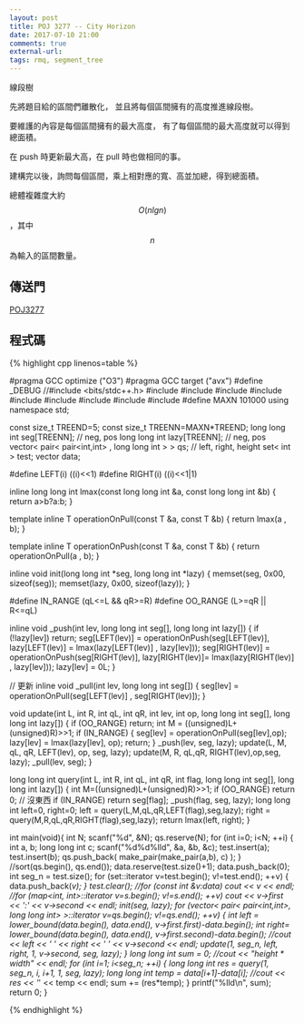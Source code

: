 ```yaml
---
layout: post
title: POJ 3277 -- City Horizon
date: 2017-07-10 21:00
comments: true
external-url:
tags: rmq, segment_tree
---
```


線段樹

先將題目給的區間們離散化，
並且將每個區間擁有的高度推進線段樹。

要維護的內容是每個區間擁有的最大高度，
有了每個區間的最大高度就可以得到總面積。

在 push 時更新最大高，在 pull 時也做相同的事。

建構完以後，詢問每個區間，乘上相對應的寬、高並加總，得到總面積。

總體複雜度大約 $$O(nlgn)$$ ，其中 $$n$$ 為輸入的區間數量。

## 傳送門

[POJ3277](http://poj.org/problem?id=3277)

## 程式碼

{% highlight cpp linenos=table %}

#pragma GCC optimize ("O3")
#pragma GCC target ("avx")
#define _DEBUG
//#include <bits/stdc++.h>
#include <iostream>
#include <cstdio>
#include <cstdlib>
#include <cstring>
#include <climits>
#include <algorithm>
#include <functional>
#include <vector>
#include <set>
#define MAXN 101000
using namespace std;

const size_t TREEND=5;
const size_t TREENN=MAXN*TREEND;
long long int  seg[TREENN]; // neg, pos
long long int lazy[TREENN];  // neg, pos
vector<  pair< pair<int,int> , long long int > > qs; // left, right, height
set< int > test;
vector<int> data;

#define LEFT(i) ((i)<<1)
#define RIGHT(i) ((i)<<1|1)

inline long long int lmax(const long long int &a, const long long int &b) {
    return a>b?a:b;
}

template <class T>
inline T operationOnPull(const T &a, const T &b) {
    return lmax(a , b);
}

template <class T>
inline T operationOnPush(const T &a, const T &b) {
    return operationOnPull<T>(a , b);
}

inline void init(long long int *seg, long long int *lazy) {
    memset(seg, 0x00, sizeof(seg));
    memset(lazy, 0x00, sizeof(lazy));
}

#define IN_RANGE (qL<=L && qR>=R)
#define OO_RANGE (L>=qR || R<=qL)

inline void _push(int lev, long long int seg[], long long int lazy[]) {
    if (!lazy[lev]) return;
    seg[LEFT(lev)] = operationOnPush<long long int>(seg[LEFT(lev)],   lazy[LEFT(lev)] = lmax(lazy[LEFT(lev)]  , lazy[lev]));
    seg[RIGHT(lev)] = operationOnPush<long long int>(seg[RIGHT(lev)], lazy[RIGHT(lev)]= lmax(lazy[RIGHT(lev)] , lazy[lev]));
    lazy[lev] = 0L;
}

// 更新
inline void _pull(int lev, long long int seg[]) {
    seg[lev] = operationOnPull<long long int>(seg[LEFT(lev)] , seg[RIGHT(lev)]);
}

void update(int L, int R, int qL, int qR, int lev, int op, long long int seg[], long long int lazy[]) {
    if (OO_RANGE) return;
    int M = ((unsigned)L+(unsigned)R)>>1;
    if (IN_RANGE) {
        seg[lev] = operationOnPull<long long int>(seg[lev],op);
        lazy[lev] = lmax(lazy[lev], op);
        return;
    }
    _push(lev, seg, lazy);
    update(L, M, qL, qR, LEFT(lev), op, seg, lazy);
    update(M, R, qL,qR, RIGHT(lev),op,seg, lazy);
    _pull(lev, seg);
}

long long int query(int L, int R, int qL, int qR, int flag, long long int seg[], long long int lazy[]) {
    int M=((unsigned)L+(unsigned)R)>>1;
    if (OO_RANGE) return 0; // 沒東西
    if (IN_RANGE) return seg[flag];
    _push(flag, seg, lazy);
    long long int left=0, right=0;
    left = query(L,M,qL,qR,LEFT(flag),seg,lazy);
    right = query(M,R,qL,qR,RIGHT(flag),seg,lazy);
    return lmax(left, right);
}

int main(void){
    int N;
    scanf("%d", &N);
    qs.reserve(N);
    for (int i=0; i<N; ++i) {
        int a, b;
        long long int c;
        scanf("%d%d%lld", &a, &b, &c);
        test.insert(a); test.insert(b);
        qs.push_back( make_pair(make_pair(a,b), c) );
    }
    //sort(qs.begin(), qs.end());
    data.reserve(test.size()+1);
    data.push_back(0);
    int seg_n = test.size();
    for (set<int>::iterator v=test.begin(); v!=test.end(); ++v) {
        data.push_back(*v);
    }
    test.clear();
    //for (const int &v:data) cout << v << endl;
    //for (map<int, int>::iterator v=s.begin(); v!=s.end(); ++v) cout << v->first << ':' << v->second << endl;
    init(seg, lazy);
    for (vector< pair< pair<int,int>, long long int> >::iterator v=qs.begin(); v!=qs.end(); ++v) {
        int left = lower_bound(data.begin(), data.end(), v->first.first)-data.begin();
        int right= lower_bound(data.begin(), data.end(), v->first.second)-data.begin();
        //cout << left << ' ' << right << ' ' << v->second << endl;
        update(1, seg_n, left, right, 1, v->second, seg, lazy);
    }
    long long int sum = 0;
    //cout << "height * width" << endl;
    for (int i=1; i<seg_n; ++i) {
        long long int res = query(1, seg_n, i, i+1, 1, seg, lazy);
        long long int temp = data[i+1]-data[i];
        //cout << res << '*' << temp << endl;
        sum += (res*temp);
    }
    printf("%lld\n", sum);
    return 0;
}

{% endhighlight %}

